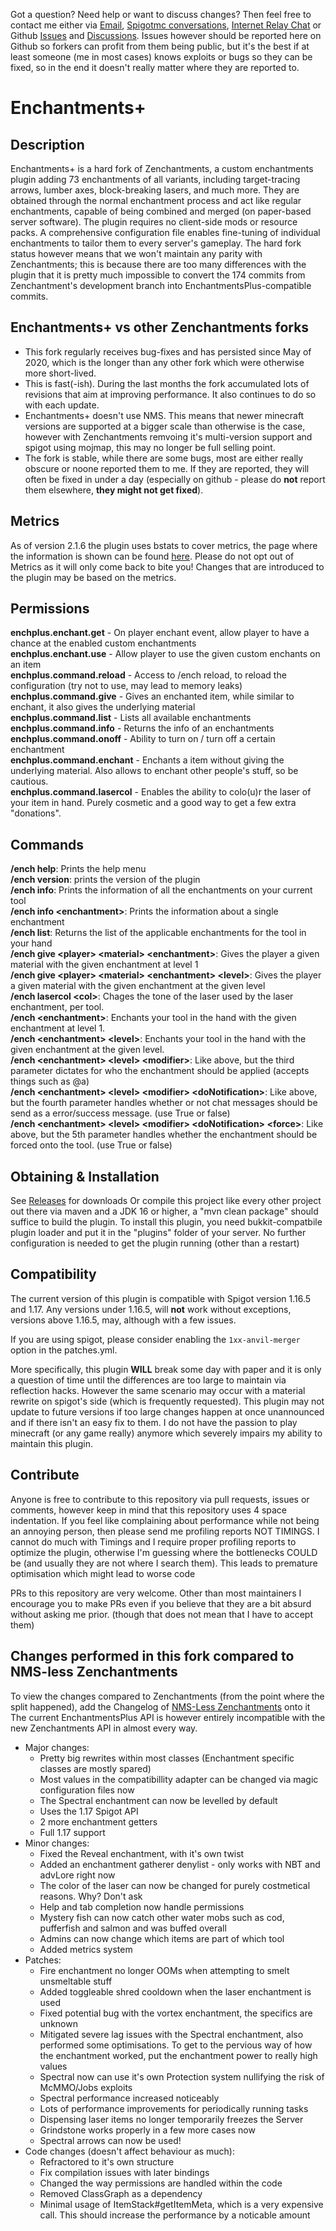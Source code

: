 Got a question? Need help or want to discuss changes? Then feel free to contact me either via [Email](mail-to:admin@geolykt.de), [Spigotmc conversations](https://www.spigotmc.org/conversations/add), [Internet Relay Chat](irc://irc.spi.gt/#enchantmentsplus) or Github [Issues](https://github.com/Geolykt/EnchantmentsPlus/issues) and [Discussions](https://github.com/Geolykt/EnchantmentsPlus/discussions). Issues however should be reported here on Github so forkers can profit from them being public, but it's the best if at least someone (me in most cases) knows exploits or bugs so they can be fixed, so in the end it doesn't really matter where they are reported to.

# Enchantments+
## Description
Enchantments+ is a hard fork of Zenchantments, a custom enchantments plugin adding 73 enchantments of all variants, including target-tracing arrows, lumber axes, block-breaking lasers, and much more. They are obtained through the normal enchantment process and act like regular enchantments, capable of being combined and merged (on paper-based server software). The plugin requires no client-side mods or resource packs. A comprehensive configuration file enables fine-tuning of individual enchantments to tailor them to every server's gameplay. 
The hard fork status however means that we won't maintain any parity with Zenchantments; this is because there are too many differences with the plugin that it is pretty much impossible to convert the 174 commits from Zenchantment's development branch into EnchantmentsPlus-compatible commits.

## Enchantments+ vs other Zenchantments forks
  - This fork regularly receives bug-fixes and has persisted since May of 2020, which is the longer than any other fork which were otherwise more short-lived.
  - This is fast(-ish). During the last months the fork accumulated lots of revisions that aim at improving performance. It also continues to do so with each update.
  - Enchantments+ doesn't use NMS. This means that newer minecraft versions are supported at a bigger scale than otherwise is the case, however with Zenchantments remvoing it's multi-version support and spigot using mojmap, this may no longer be full selling point.
  - The fork is stable, while there are some bugs, most are either really obscure or noone reported them to me. If they are reported, they will often be fixed in under a day (especially on github - please do **not** report them elsewhere, **they might not get fixed**).

## Metrics
As of version 2.1.6 the plugin uses bstats to cover metrics, the page where the information is shown can be found [here](https://bstats.org/plugin/bukkit/EnchantmentsPlus/9211).
Please do not opt out of Metrics as it will only come back to bite you! Changes that are introduced to the plugin may be based on the metrics.

## Permissions
<b>enchplus.enchant.get</b> - On player enchant event, allow player to have a chance at the enabled custom enchantments<br>
<b>enchplus.enchant.use</b> - Allow player to use the given custom enchants on an item<br>
<b>enchplus.command.reload</b> - Access to /ench reload, to reload the configuration (try not to use, may lead to memory leaks)<br>
<b>enchplus.command.give</b> - Gives an enchanted item, while similar to enchant, it also gives the underlying material<br>
<b>enchplus.command.list</b> - Lists all available enchantments<br>
<b>enchplus.command.info</b> - Returns the info of an enchantments<br>
<b>enchplus.command.onoff</b> - Ability to turn on / turn off a certain enchantment<br>
<b>enchplus.command.enchant</b> - Enchants a item without giving the underlying material. Also allows to enchant other people's stuff, so be cautious.<br>
<b>enchplus.command.lasercol</b> - Enables the ability to colo(u)r the laser of your item in hand. Purely cosmetic and a good way to get a few extra "donations".<br>

## Commands
**/ench help**: Prints the help menu <br>
**/ench version**: prints the version of the plugin <br>
**/ench info**: Prints the information of all the enchantments on your current tool <br>
**/ench info &lt;enchantment&gt;**: Prints the information about a single enchantment <br>
**/ench list**: Returns the list of the applicable enchantments for the tool in your hand <br>
**/ench give &lt;player&gt; &lt;material&gt; &lt;enchantment&gt;**: Gives the player a given material with the given enchantment at level 1 <br>
**/ench give &lt;player&gt; &lt;material&gt; &lt;enchantment&gt; &lt;level&gt;**: Gives the player a given material with the given enchantment at the given level <br>
**/ench lasercol &lt;col&gt;**: Chages the tone of the laser used by the laser enchantment, per tool. <br>
**/ench &lt;enchantment&gt;**: Enchants your tool in the hand with the given enchantment at level 1. <br>
**/ench &lt;enchantment&gt; &lt;level&gt;**: Enchants your tool in the hand with the given enchantment at the given level. <br>
**/ench &lt;enchantment&gt; &lt;level&gt; &lt;modifier&gt;**: Like above, but the third parameter dictates for who the enchantment should be applied (accepts things such as @a) <br>
**/ench &lt;enchantment&gt; &lt;level&gt; &lt;modifier&gt; &lt;doNotification&gt;**: Like above, but the fourth parameter handles whether or not chat messages should be send as a error/success message. (use True or false) <br>
**/ench &lt;enchantment&gt; &lt;level&gt; &lt;modifier&gt; &lt;doNotification&gt; &lt;force&gt;**: Like above, but the 5th parameter handles whether the enchantment should be forced onto the tool. (use True or false) <br>

## Obtaining & Installation
See [Releases](https://github.com/Geolykt/EnchantmentsPlus/releases) for downloads
Or compile this project like every other project out there via maven and a JDK 16 or higher, a "mvn clean package" should suffice to build the plugin.
To install this plugin, you need bukkit-compatbile plugin loader and put it in the "plugins" folder of your server. No further configuration is needed to get the plugin running (other than a restart)

## Compatibility
The current version of this plugin is compatible with Spigot version 1.16.5 and 1.17. Any versions under 1.16.5, will **not** work without exceptions, versions above 1.16.5, may, although with a few issues.

If you are using spigot, please consider enabling the `1xx-anvil-merger` option in the patches.yml.

More specifically, this plugin **WILL** break some day with paper and it is only a question of time until the differences are too large to maintain via reflection hacks.
However the same scenario may occur with a material rewrite on spigot's side (which is frequently requested). This plugin may not update to future versions if too large changes happen at once unannounced and if there isn't an easy fix to them.
I do not have the passion to play minecraft (or any game really) anymore which severely impairs my ability to maintain this plugin.

## Contribute
Anyone is free to contribute to this repository via pull requests, issues or comments, however keep in mind that this repository uses 4 space indentation.
If you feel like complaining about performance while not being an annoying person, then please send me profiling reports NOT TIMINGS.
I cannot do much with Timings and I require proper profiling reports to optimize the plugin, otherwise I'm guessing where the bottlenecks COULD be (and usually they are not where I search them). This leads to premature optimisation which might
lead to worse code

PRs to this repository are very welcome. Other than most maintainers I encourage you to make PRs even if you believe that they are a bit absurd without asking me prior. (though that does not mean that I have to accept them)

## Changes performed in this fork compared to NMS-less Zenchantments
To view the changes compared to Zenchantments (from the point where the split happened), add the Changelog of [NMS-Less Zenchantments](https://github.com/Geolykt/NMSless-Zenchantments#changes-performed-in-this-fork) onto it
The current EnchantmentsPlus API is however entirely incompatible with the new Zenchantments API in almost every way.

<ul>
 <li>Major changes:
  <ul>
   <li>Pretty big rewrites within most classes (Enchantment specific classes are mostly spared)</li>
   <li>Most values in the compatibillity adapter can be changed via magic configuration files now</li>
   <li>The Spectral enchantment can now be levelled by default</li>
   <li>Uses the 1.17 Spigot API</li>
   <li>2 more enchantment getters</li>
   <li>Full 1.17 support</li>
  </ul>
 </li>
 <li>Minor changes:
  <ul>
   <li>Fixed the Reveal enchantment, with it's own twist</li>
   <li>Added an enchantment gatherer denylist - only works with NBT and advLore right now</li>
   <li>The color of the laser can now be changed for purely costmetical reasons. Why? Don't ask</li>
   <li>Help and tab completion now handle permissions</li>
   <li>Mystery fish can now catch other water mobs such as cod, pufferfish and salmon and was buffed overall</li>
   <li>Admins can now change which items are part of which tool</li>
   <li>Added metrics system</li>
  </ul>
 </li>
 <li>Patches:
  <ul>
   <li>Fire enchantment no longer OOMs when attempting to smelt unsmeltable stuff</li>
   <li>Added toggleable shred cooldown when the laser enchantment is used</li>
   <li>Fixed potential bug with the vortex enchantment, the specifics are unknown</li>
   <li>Mitigated severe lag issues with the Spectral enchantment, also performed some optimisations. To get to the pervious way of how the enchantment worked, put the enchantment power to really high values</li>
   <li>Spectral now can use it's own Protection system nullifying the risk of McMMO/Jobs exploits</li>
   <li>Spectral performance increased noticeably</li>
   <li>Lots of performance improvements for periodically running tasks</li>
   <li>Dispensing laser items no longer temporarily freezes the Server</li>
   <li>Grindstone works properly in a few more cases now</li>
   <li>Spectral arrows can now be used!</li>
  </ul>
 </li>
 <li>Code changes (doesn't affect behaviour as much):
  <ul>
   <li>Refractored to it's own structure</li>
   <li>Fix compilation issues with later bindings</li>
   <li>Changed the way permissions are handled within the code</li>
   <li>Removed ClassGraph as a dependency</li>
   <li>Minimal usage of ItemStack#getItemMeta, which is a very expensive call. This should increase the performance by a noticable amount</li>
  </ul>
 </li>
</ul>

